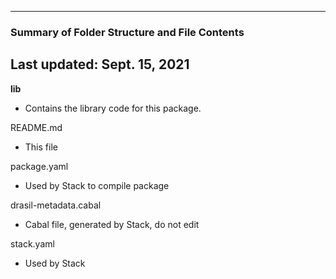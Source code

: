 --------------------------------------------------
### Summary of Folder Structure and File Contents
Last updated: Sept. 15, 2021
--------------------------------------------------

**lib**
  - Contains the library code for this package.
 
README.md
  - This file

package.yaml
  - Used by Stack to compile package

drasil-metadata.cabal
  - Cabal file, generated by Stack, do not edit

stack.yaml
  - Used by Stack
